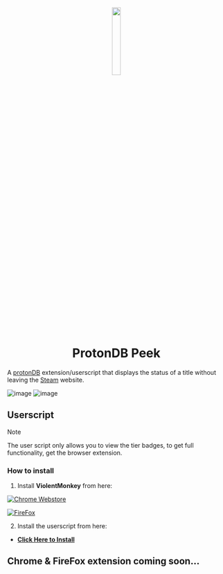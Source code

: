 <h1 align="center">
 <img src="https://github.com/BlackRabbit22/ProtonDB-Peek/assets/30347438/3b421822-8f95-458e-97a1-df443e539b53" width="20%">
  <br />
  ProtonDB Peek
</h1>

A [protonDB](https://www.protondb.com/) extension/userscript that displays the status of a title without leaving the [Steam](https://store.steampowered.com/) website.

![image](https://github.com/BlackRabbit22/ProtonDB-Peek/assets/30347438/17a499b4-dd66-4957-8515-983388356d0c)
![image](https://github.com/BlackRabbit22/ProtonDB-Peek/assets/30347438/570720bd-88ad-49eb-9694-69369da02b5a)


## Userscript
> [!NOTE]
> The user script only allows you to view the tier badges, to get full functionality, get the browser extension.
### How to install
1. Install **ViolentMonkey** from here:

  [![Chrome Webstore](https://storage.googleapis.com/web-dev-uploads/image/WlD8wC6g8khYWPJUsQceQkhXSlv1/UV4C4ybeBTsZt43U4xis.png)](https://chrome.google.com/webstore/detail/violentmonkey/jinjaccalgkegednnccohejagnlnfdag)

 [![FireFox](https://i.imgur.com/RTQKbQe.png)](https://addons.mozilla.org/en-US/firefox/addon/violentmonkey/)

2. Install the userscript from here:
 *  [**Click Here to Install**](https://github.com/BlackRabbit22/ProtonDB-Peek/raw/main/Userscript/protondb-peek.user.js)

## Chrome & FireFox extension coming soon...
